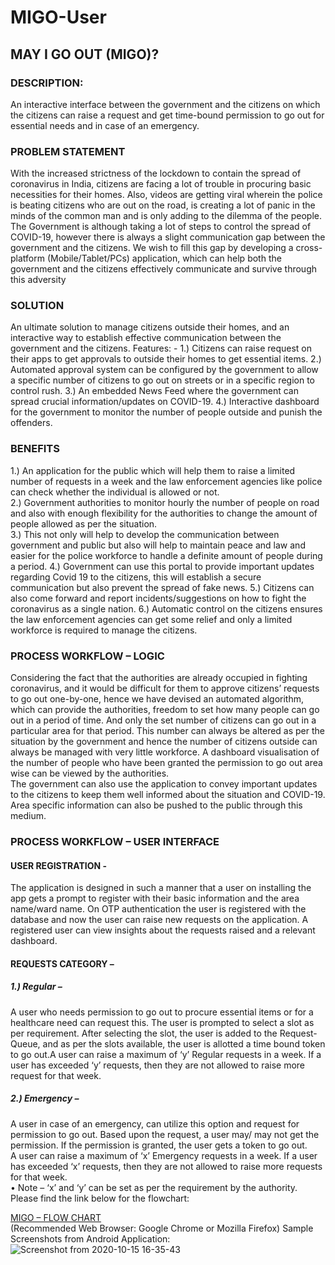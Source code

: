 # MIGO-User
## MAY I GO OUT (MIGO)? 
### DESCRIPTION: 
An interactive interface between the government and the citizens on  which the citizens can raise a request and get time-bound permission to go out for  essential needs and in case of an emergency. 
### PROBLEM STATEMENT 
With the increased strictness of the lockdown to contain the spread of coronavirus in  India, citizens are facing a lot of trouble in procuring basic necessities for their  homes. Also, videos are getting viral wherein the police is beating citizens who are  out on the road, is creating a lot of panic in the minds of the common man and is  only adding to the dilemma of the people. 
The Government is although taking a lot of steps to control the spread of COVID-19,  however there is always a slight communication gap between the government and  the citizens. We wish to fill this gap by developing a cross-platform  (Mobile/Tablet/PCs) application, which can help both the government and the  citizens effectively communicate and survive through this adversity 
### SOLUTION 
An ultimate solution to manage citizens outside their homes, and an interactive way  to establish effective communication between the government and the citizens. 
Features: - 
1.) Citizens can raise request on their apps to get approvals to outside  their homes to get essential items. 
2.) Automated approval system can be configured by the government to  allow a specific number of citizens to go out on streets or in a specific  region to control rush. 
3.) An embedded News Feed where the government can spread crucial  information/updates on COVID-19.
4.) Interactive dashboard for the government to monitor the number of  people outside and punish the offenders.  
### BENEFITS 
1.)  An application for the public which will help them to raise a limited number of  requests in a week and the law enforcement agencies like police can check  whether the individual is allowed or not.  
2.) Government authorities to monitor hourly the number of people on road and  also with enough flexibility for the authorities to change the amount of people  allowed as per the situation.  
3.) This not only will help to develop the communication between government  and public but also will help to maintain peace and law and easier for the  police workforce to handle a definite amount of people during a period. 
4.) Government can use this portal to provide important updates regarding Covid 19 to the citizens, this will establish a secure communication but also prevent  the spread of fake news. 
5.) Citizens can also come forward and report incidents/suggestions on how to  fight the coronavirus as a single nation. 
6.) Automatic control on the citizens ensures the law enforcement agencies can  get some relief and only a limited workforce is required to manage the  citizens. 
### PROCESS WORKFLOW – LOGIC  
Considering the fact that the authorities are already occupied in fighting coronavirus,  and it would be difficult for them to approve citizens’ requests to go out one-by-one,  hence we have devised an automated algorithm, which can provide the authorities, freedom to set how many people can go out in a period of time. And only the set  number of citizens can go out in a particular area for that period. This number can  always be altered as per the situation by the government and hence the number of  citizens outside can always be managed with very little workforce. A dashboard  visualisation of the number of people who have been granted the permission to go  out area wise can be viewed by the authorities.  
The government can also use the application to convey important updates to the  citizens to keep them well informed about the situation and COVID-19. Area specific  information can also be pushed to the public through this medium. 
### PROCESS WORKFLOW – USER INTERFACE 
#### USER REGISTRATION - 
The application is designed in such a manner that a user  on installing the app gets a prompt to register with their basic information and the  area name/ward name. On OTP authentication the user is registered with the  database and now the user can raise new requests on the application. A registered  user can view insights about the requests raised and a relevant dashboard. 
#### REQUESTS CATEGORY – 
##### 1.) Regular –
A user who needs permission to go out to procure essential items  or for a healthcare need can request this. The user is prompted to select a 
slot as per requirement. After selecting the slot, the user is added to the  Request-Queue, and as per the slots available, the user is allotted a time  bound token to go out.A user can raise a maximum of ‘y’ Regular requests in a week. If a user has  exceeded ‘y’ requests, then they are not allowed to raise more request for that  week.  
##### 2.) Emergency –
A user in case of an emergency, can utilize this option and  request for permission to go out. Based upon the request, a user may/ may  not get the permission. If the permission is granted, the user gets a token to  go out.  
A user can raise a maximum of ‘x’ Emergency requests in a week. If a user  has exceeded ‘x’ requests, then they are not allowed to raise more requests  for that week.  
• Note – ‘x’ and ‘y’ can be set as per the requirement by the authority. Please find the link below for the flowchart:

[MIGO – FLOW CHART](https://drive.google.com/file/d/1fivtNdVNFUg8RHfzuk9WiSnql0D3gtP7/view)   
(Recommended Web Browser: Google Chrome or Mozilla Firefox) Sample Screenshots from Android Application:
![Screenshot from 2020-10-15 16-35-43](https://user-images.githubusercontent.com/17814101/96115398-7f012780-0f04-11eb-8882-7780655af261.png)

